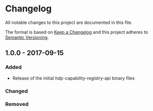 # Changelog
All notable changes to this project are documented in this file.
 
The format is based on [Keep a Changelog](http://keepachangelog.com/)
and this project adheres to [Semantic Versioning](http://semver.org/).
 
## 1.0.0 - 2017-09-15
### Added
 - Release of the initial hdp-capability-registry-api binary files
### Changed
 
### Removed
